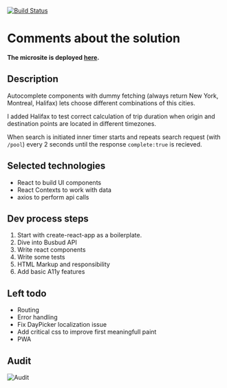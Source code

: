 [![Build Status](https://travis-ci.org/nvnoskov/coding-challenge-frontend-b.svg?branch=master)](https://travis-ci.org/nvnoskov/coding-challenge-frontend-b)

# Comments about the solution

**The microsite is deployed [here](https://busbud-app.herokuapp.com).**

## Description
Autocomplete components with dummy fetching (always return New York, Montreal, Halifax) lets choose different combinations of this cities.

I added Halifax to test correct calculation of trip duration when origin and destination points are located in different timezones.

When search is initiated inner timer starts and repeats search request (with `/pool`) every 2 seconds until the response `complete:true` is recieved.



## Selected technologies
- React to build UI components
- React Contexts to work with data
- axios to perform api calls

## Dev process steps
1. Start with create-react-app as a boilerplate.
2. Dive into Busbud API
3. Write react components
4. Write some tests
5. HTML Markup and responsibility
6. Add basic A11y features



## Left todo
- Routing
- Error handling
- Fix DayPicker localization issue
- Add critical css to improve first meaningfull paint
- PWA

## Audit
![Audit](https://i.imgur.com/J2RtjXg.png)
